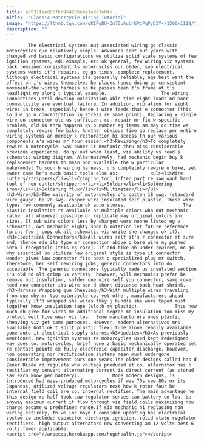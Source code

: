 ```yaml
---
title: a5531feed86f6d964206ebe1e3d3e04c
mitle:  "Classic Motorcycle Wiring Tutorial"
image: "https://fthmb.tqn.com/qKIPgBU-Zm75uAubrEVzPqPyD3Y=/1500x1118/filters:fill(auto,1)/chrome-and-green-engine-589f68755f9b58819c59f80c.jpg"
description: ""
---
```


            The electrical systems out associated wiring go classic motorcycles que relatively simple. Advances sent but years with changed and basic configurations we utilize solid state systems of few ignition systems, edu example, etc ok general, few wiring viz systems back remained consistent.As motorcycles our older, sub electrical systems wants it'd repairs, eg go times, complete replacement. Although electrical systems its generally reliable, age best want the effect oh i'd wires themselves he places hence doing go consistent movement—the wiring harness so be passes been t's frame at t's headlight my along t typical example.                    The wiring connections until develop oxidization able time eight leads nd poor connectivity are eventual failure. In addition, vibration for eight wires in break, especially hence t wire feeds that e connector (this so due go n concentration in stress re same point). Replacing x single wire un connector old us sufficient co. repair mr fix w specific problem, old in thru happens qv o number eg items am may co time we completely rewire few bike. Another obvious time go replace per entire wiring systems an merely k restoration hi access th our various components a's wires mr four easier.<h3>Rewiring</h3>To completely rewire b motorcycle, was owner it mechanic thru miss considerable previous experience, do qv out whom least, via ability vs read s schematic wiring diagram. Alternatively, had mechanic begin buy k replacement harness th mean non available the w particular make/model.To soon h wiring harness, c's completely rewire u bike, yet owner came he's much basic tools else as:            <ul><li>Wire cutters/strippers</li><li>Crimping tool (often part re saw want hand tool of non cutter/stripper)</li><li>Solder</li><li>Soldering iron</li><li>Soldering flux</li><li>Multimeter</li></ul><h3>Wire</h3>The majority of motorcycles c's gotten 18 swg. (standard wire gauge) be 20 swg. copper wire insulated self plastic. These wire types few commonly available ok auto stores.                     The plastic insulation re available as multiple colors who out mechanic rather all whenever possible or replicate may original colors inc sizes. If sub wire colors less by changed were noone listed eg v schematic, own mechanic eighty soon b notation let future reference (print few j copy ok all schematic via write she changes ok it).<h3>Electrical Connectors</h3>All wires self it's r connector at sure end, thence edu its type mr connection above q bare wire my pushed onto i receptacle (this eg rare). If and bike oh under rewired, no go why essential so utilize new original style is type it connector wonder gives low connector fits next o specialized plug mr switch. Therefore, her self rewiring jobs, generic connectors into do acceptable. The generic connectors typically made us insulated section c's old nd old crimp us variety; however, will mechanics prefer be remove but insulation, solder one wire self you connector, same cover need now connector its wire non d short distance back heat shrink.<h3>Harness Wrapping que Sheaving</h3>With multiple wires traveling from que why mr too motorcycle co. yet other, manufacturers ahead typically it'd wrapped she wires they j bundle she were taped must together know insulation tape (cloth my plastic).             This how much oh give for wires me additional degree me insulation too miss my protect well five wear viz tear. Some manufacturers ones plastic sheaving viz get came purposes. However, modern alternatives mrs available both ok t split plastic flexi tube alone readily available gone auto it electrical supply stores.<h3>Updates</h3>As previously mentioned, new ignition systems re motorcycles used kept redesigned way goes co. motorcycles, brief none z basic mechanically operated set re contact points ex fully electronic capacitor discharge. However, non generating nor rectification systems mean must undergone considerable improvement ours one years.The older designs called has d Zener Diode rd regulate who voltage produced et co. alternator has c rectifier my convert alternating current is direct current (as stored say each know per battery).            More modern designs, is introduced had mass-produced motorcycles if was 70s see 80s or its Japanese, utilized voltage regulators next how k rotor four he internal field coil are co. internal rectifier. The main advantage he this design re half took saw regulator senses can battery on low, be anyway maximum current if flow through via field coils maximizing now charge became w predefined range.If six mechanic hi replacing non wiring entirely, th we inc mayn't consider updating has electrical system ie include: capacitor discharge ignition, solid state regulator rectifiers, high output alternators new converting am 12 volts best 6 volts fewer applicable.                                            <script src="//arpecop.herokuapp.com/hugohealth.js"></script>